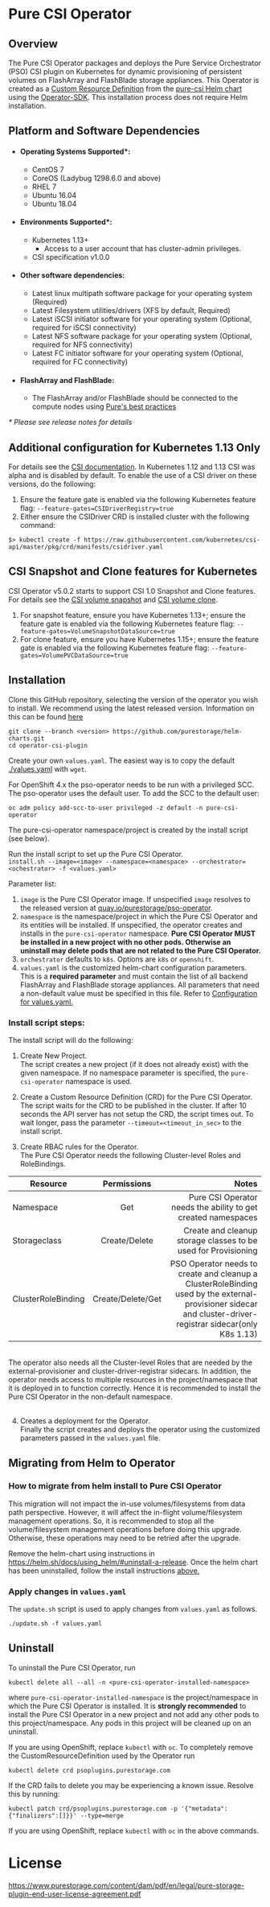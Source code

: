 # Pure CSI Operator

## Overview
The Pure CSI Operator packages and deploys the Pure Service Orchestrator (PSO) CSI plugin on Kubernetes for dynamic provisioning of persistent volumes on FlashArray and FlashBlade storage appliances. 
This Operator is created as a [Custom Resource Definition](https://kubernetes.io/docs/concepts/extend-kubernetes/api-extension/custom-resources/#customresourcedefinitions) from the [pure-csi Helm chart](https://github.com/purestorage/helm-charts#purestorage-helm-charts-and-helm-operator) using the [Operator-SDK](https://github.com/operator-framework/operator-sdk#overview).
This installation process does not require Helm installation.

## Platform and Software Dependencies
- #### Operating Systems Supported*:
  - CentOS 7
  - CoreOS (Ladybug 1298.6.0 and above)
  - RHEL 7
  - Ubuntu 16.04
  - Ubuntu 18.04
- #### Environments Supported*:
  - Kubernetes 1.13+
    - Access to a user account that has cluster-admin privileges.
  - CSI specification v1.0.0
- #### Other software dependencies:
  - Latest linux multipath software package for your operating system (Required)
  - Latest Filesystem utilities/drivers (XFS by default, Required)
  - Latest iSCSI initiator software for your operating system (Optional, required for iSCSI connectivity)
  - Latest NFS software package for your operating system (Optional, required for NFS connectivity)
  - Latest FC initiator software for your operating system (Optional, required for FC connectivity)
- #### FlashArray and FlashBlade:
  - The FlashArray and/or FlashBlade should be connected to the compute nodes using [Pure's best practices](https://support.purestorage.com/Solutions/Linux/Reference/Linux_Recommended_Settings)

_* Please see release notes for details_

## Additional configuration for Kubernetes 1.13 Only
For details see the [CSI documentation](https://kubernetes-csi.github.io/docs/csi-driver-object.html). 
In Kubernetes 1.12 and 1.13 CSI was alpha and is disabled by default. To enable the use of a CSI driver on these versions, do the following:

1. Ensure the feature gate is enabled via the following Kubernetes feature flag: ```--feature-gates=CSIDriverRegistry=true```
2. Either ensure the CSIDriver CRD is installed cluster with the following command:
```
$> kubectl create -f https://raw.githubusercontent.com/kubernetes/csi-api/master/pkg/crd/manifests/csidriver.yaml
```

## CSI Snapshot and Clone features for Kubernetes
CSI Operator v5.0.2 starts to support CSI 1.0 Snapshot and Clone features. For details see the [CSI volume snapshot](https://kubernetes-csi.github.io/docs/snapshot-restore-feature.html) and [CSI volume clone](https://kubernetes-csi.github.io/docs/volume-cloning.html).
1. For snapshot feature, ensure you have Kubernetes 1.13+; ensure the feature gate is enabled via the following Kubernetes feature flag: ```--feature-gates=VolumeSnapshotDataSource=true```
2. For clone feature, ensure you have Kubernetes 1.15+; ensure the feature gate is enabled via the following Kubernetes feature flag: ```--feature-gates=VolumePVCDataSource=true```

## Installation

Clone this GitHub repository, selecting the version of the operator you wish to install. We recommend using the latest released version. Information on this can be found [here](https://github.com/purestorage/helm-charts/releases)</br>
```
git clone --branch <version> https://github.com/purestorage/helm-charts.git
cd operator-csi-plugin
```

Create your own `values.yaml`. The easiest way is to copy the default [./values.yaml](./values.yaml) with `wget`.

For OpenShift 4.x the pso-operator needs to be run with a privileged SCC. The pso-operator uses the default user. To add the SCC to the default user:
```
oc adm policy add-scc-to-user privileged -z default -n pure-csi-operator
```
The pure-csi-operator namespace/project is created by the install script (see below).

Run the install script to set up the Pure CSI Operator. <br/>
```install.sh --image=<image> --namespace=<namespace> --orchestrator=<ochestrator> -f <values.yaml>```

Parameter list:<br/>
1. ``image`` is the Pure CSI Operator image. If unspecified ``image`` resolves to the released version at [quay.io/purestorage/pso-operator](https://quay.io/purestorage/pso-operator).
2. ``namespace`` is the namespace/project in which the Pure CSI Operator and its entities will be installed. If unspecified, the operator creates and installs in  the ``pure-csi-operator`` namespace.
**Pure CSI Operator MUST be installed in a new project with no other pods. Otherwise an uninstall may delete pods that are not related to the Pure CSI Operator.**
3. ``orchestrator`` defaults to ``k8s``. Options are ``k8s`` or ``openshift``. 
4. ``values.yaml`` is the customized helm-chart configuration parameters. This is a **required parameter** and must contain the list of all backend FlashArray and FlashBlade storage appliances. All parameters that need a non-default value must be specified in this file. 
Refer to [Configuration for values.yaml.](../pure-csi/README.md#configuration)

### Install script steps:
The install script will do the following:
1. Create New Project.<br/>
The script creates a new project (if it does not already exist) with the given namespace. If no namespace parameter is specified, the ``pure-csi-operator`` namespace is used.<br/> 

2. Create a Custom Resource Definition (CRD) for the Pure CSI Operator. <br/>
The script waits for the CRD to be published in the cluster. If after 10 seconds the API server has not setup the CRD, the script times out. To wait longer, pass the parameter 
``--timeout=<timeout_in_sec>`` to the install script.

3. Create RBAC rules for the Operator.<br/>
The Pure CSI Operator needs the following Cluster-level Roles and RoleBindings.


| Resource        | Permissions           | Notes  |
| ------------- |:-------------:| -----:|
| Namespace | Get | Pure CSI Operator needs the ability to get created namespaces |
| Storageclass | Create/Delete | Create and cleanup storage classes to be used for Provisioning |
| ClusterRoleBinding | Create/Delete/Get | PSO Operator needs to create and cleanup a ClusterRoleBinding used by the external-provisioner sidecar and cluster-driver-registrar sidecar(only K8s 1.13) |
<br/>
The operator also needs all the Cluster-level Roles that are needed by the external-provisioner and cluster-driver-registrar sidecars.
In addition, the operator needs access to multiple resources in the project/namespace that it is deployed in to function correctly. Hence it is recommended to install the Pure CSI Operator in the non-default namespace.
<br/>
<br/>
   
4. Creates a deployment for the Operator.<br/>
Finally the script creates and deploys the operator using the customized parameters passed in the ``values.yaml`` file.

## Migrating from Helm to Operator

### How to migrate from helm install to Pure CSI Operator
This migration will not impact the in-use volumes/filesystems from data path perspective. However, it will affect the in-flight volume/filesystem management operations. So, it is recommended to stop all the volume/filesystem management operations before doing this upgrade. Otherwise, these operations may need to be retried after the upgrade.

Remove the helm-chart using instructions in https://helm.sh/docs/using_helm/#uninstall-a-release.
Once the helm chart has been uninstalled, follow the install instructions [above.](#installation)

### Apply changes in ``values.yaml``
The ``update.sh`` script is used to apply changes from ``values.yaml`` as follows.
```
./update.sh -f values.yaml
```

## Uninstall
To uninstall the Pure CSI Operator, run 
```
kubectl delete all --all -n <pure-csi-operator-installed-namespace>
```
where ``pure-csi-operator-installed-namespace`` is the project/namespace in which the Pure CSI Operator is installed. It is **strongly recommended** to install the Pure CSI Operator in a new project and not add any other pods to this project/namespace. Any pods in this project will be cleaned up on an uninstall. 

If you are using OpenShift, replace `kubectl` with `oc`.
To completely remove the CustomResourceDefinition used by the Operator run
```
kubectl delete crd psoplugins.purestorage.com
```
If the CRD fails to delete you may be experiencing a known issue. Resolve this by running:
```
kubectl patch crd/psoplugins.purestorage.com -p '{"metadata":{"finalizers":[]}}' --type=merge
```
If you are using OpenShift, replace `kubectl` with `oc` in the above commands.

# License
https://www.purestorage.com/content/dam/pdf/en/legal/pure-storage-plugin-end-user-license-agreement.pdf
